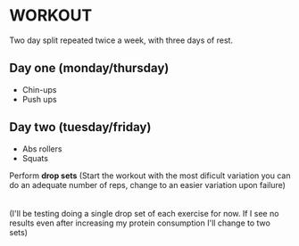 # WORKOUT

Two day split repeated twice a week, with three days of rest.
## Day one (monday/thursday)
* Chin-ups
* Push ups

## Day two (tuesday/friday)
* Abs rollers
* Squats


Perform **drop sets** (Start the workout with the most dificult variation you can do an adequate number of reps, change to an easier variation upon failure)
<br>
<br>
<br>
(I'll be testing doing a single drop set of each exercise for now. If I see no results even after increasing my protein consumption I'll change to two sets)
